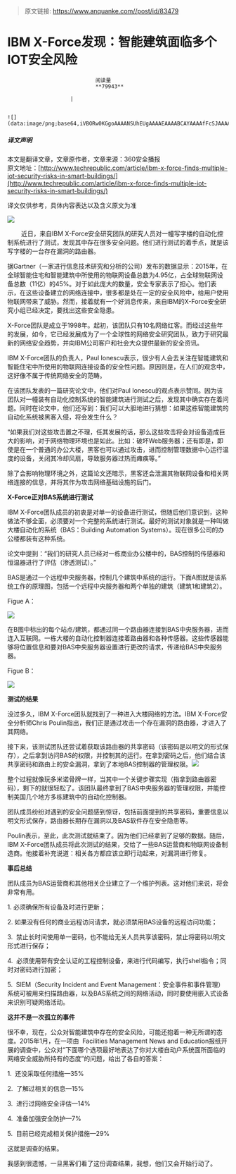 > 原文链接: https://www.anquanke.com//post/id/83479 


# IBM X-Force发现：智能建筑面临多个IOT安全风险


                                阅读量   
                                **79943**
                            
                        |
                        
                                                                                                                                    ![](data:image/png;base64,iVBORw0KGgoAAAANSUhEUgAAAAEAAAABCAYAAAAfFcSJAAAAAXNSR0IArs4c6QAAAARnQU1BAACxjwv8YQUAAAAJcEhZcwAADsQAAA7EAZUrDhsAAAANSURBVBhXYzh8+PB/AAffA0nNPuCLAAAAAElFTkSuQmCC)
                                                                                            



##### 译文声明

本文是翻译文章，文章原作者，文章来源：360安全播报
                                <br>原文地址：[http://www.techrepublic.com/article/ibm-x-force-finds-multiple-iot-security-risks-in-smart-buildings/](http://www.techrepublic.com/article/ibm-x-force-finds-multiple-iot-security-risks-in-smart-buildings/)

译文仅供参考，具体内容表达以及含义原文为准

[![](https://p2.ssl.qhimg.com/t01cbb990704bbb8ae9.jpg)](https://p2.ssl.qhimg.com/t01cbb990704bbb8ae9.jpg)

        近日，来自IBM X-Force安全研究团队的研究人员对一幢写字楼的自动化控制系统进行了测试，发现其中存在很多安全问题。他们进行测试的着手点，就是该写字楼的一台存在漏洞的路由器。

据Gartner（一家进行信息技术研究和分析的公司）发布的数据显示：2015年，在全球智能住宅和智能建筑中所使用的物联网设备总数为4.95亿，占全球物联网设备总数（11亿）的45%。对于如此庞大的数量，安全专家表示了担心。他们表示，在这些设备建立的网络连接中，很多都是处在一定的安全风险中，给用户使用物联网带来了威胁。然而，接着就有一个好消息传来，来自IBM的X-Force安全研究小组已经决定，要找出这些安全隐患。

X-Force团队是成立于1998年。起初，该团队只有10名网络红客。而经过这些年的发展，如今，它已经发展成为了一个全球性的网络安全研究团队，致力于研究最新的网络安全趋势，并向IBM公司客户和社会大众提供最新的安全资讯。

IBM X-Force团队的负责人，Paul Ionescu表示，很少有人会去关注在智能建筑和智能住宅中所使用的物联网连接设备的安全性问题。原因则是，在人们的观念中，这好像不属于传统网络安全的范畴。

在该团队发表的一篇研究论文中，他们对Paul Ionescu的观点表示赞同。因为该团队对一幢装有自动化控制系统的智能建筑进行测试之后，发现其中确实存在着问题。同时在论文中，他们还写到：我们可以大胆地进行猜想：如果这栋智能建筑的自动化系统被黑客入侵，将会发生什么？

“如果我们对这些攻击置之不理，任其发展的话，那么这些攻击将会对设备造成巨大的影响，对于网络物理环境也是如此。比如：破坏Web服务器；还有即是，即使是在一个普通的办公大楼，黑客也可以通过攻击，进而控制管理数据中心运行温度的设备，关闭其冷却风扇，导致服务器过热而瘫痪等。”

除了会影响物理环境之外，这篇论文还暗示，黑客还会泄漏其物联网设备和相关网络连接的信息，并将其作为攻击网络基础设施的后门。

**X-Force正对BAS系统进行测试**

IBM X-Force团队成员的初衷是对单一的设备进行测试，但随后他们意识到，这种做法不够全面，必须要对一个完整的系统进行测试。最好的测试对象就是一种叫做大楼自动化的系统（BAS：Building Automation Systems）。现在很多公司的办公楼都装有这种系统。

论文中提到：“我们的研究人员已经对一栋商业办公楼中的，BAS控制的传感器和恒温器进行了评估（渗透测试）。”

BAS是通过一个远程中央服务器，控制几个建筑中系统的运行。下面A图就是该系统工作的原理图，包括一个远程中央服务器和两个单独的建筑（建筑1和建筑2）。

Figue A：

[![](https://p1.ssl.qhimg.com/t01ecf47d91e6752aee.png)](https://p1.ssl.qhimg.com/t01ecf47d91e6752aee.png)

在B图中标出的每个站点/建筑，都通过同一个路由器连接到BAS中央服务器，进而连入互联网。一栋大楼的自动化控制器连接着路由器和各种传感器。这些传感器能够将位置信息和要对BAS中央服务器设置进行更改的请求，传递给BAS中央服务器。

Figue B：

[![](https://p4.ssl.qhimg.com/t01c545e009fbd3bc0d.png)](https://p4.ssl.qhimg.com/t01c545e009fbd3bc0d.png)

**测试的结果**

没过多久，IBM X-Force团队就找到了一种进入大楼网络的方法。IBM X-Force安全分析师Chris Poulin指出，我们正是通过攻击一个存在漏洞的路由器，才进入了其网络。

接下来，该测试团队还尝试着获取该路由器的共享密码（该密码是以明文的形式保存），之后拿到访问BAS的权限，并控制其的运行。在拿到密码之后，他们结合该共享密码和路由上的安全漏洞，拿到了本地BAS控制器的管理权限。[![](https://p1.ssl.qhimg.com/t014be2b9971ca648a9.png)](https://p1.ssl.qhimg.com/t014be2b9971ca648a9.png)

整个过程就像玩多米诺骨牌一样，当其中一个关键步骤实现（指拿到路由器密码），剩下的就很轻松了。该团队最终拿到了BAS中央服务器的管理权限，并能控制美国几个地方多栋建筑中的自动化控制器。

团队成员纷纷对遇到的安全问题感到惊讶，包括前面提到的共享密码，重要信息以明文形式保存，路由器长期存在漏洞以及BAS软件存在安全隐患等。

Poulin表示，至此，此次测试就结束了。因为他们已经拿到了足够的数据。随后，IBM X-Force团队成员将此次测试的结果，交给了一些BAS运营商和物联网设备制造商。他接着补充说道：相关各方都应该立即行动起来，对漏洞进行修复。

**事后总结**

团队成员为BAS运营商和其他相关企业建立了一个维护列表。这对他们来说，将会非常有用。

1. 必须确保所有设备及时进行更新；

2. 如果没有任何的商业远程访问请求，就必须禁用BAS设备的远程访问功能；

3.  禁止长时间使用单一密码，也不能给无关人员共享该密码，禁止将密码以明文形式进行保存；

4.  必须使用带有安全认证的工程控制设备，来进行代码编写，执行shell指令；同时对密码进行加密；

5.  SIEM（Security Incident and Event Management：安全事件和事件管理）系统可被用来扫描路由器，以及BAS系统之间的网络活动，同时要使用嵌入式设备来识别可疑网络活动。

**这并不是一次孤立的事件**

很不幸，现在，公众对智能建筑中存在的安全风险，可能还抱着一种无所谓的态度。2015年1月，在一项由  Facilities Management News and Education报纸开展的调查中，公众对“下面哪个选项最好地表达了你对大楼自动户系统面所面临的网络安全威胁所持有的态度”的问题，给出了各自的答案：

1.  还没采取任何措施—35%

2.  了解过相关的信息—15%

3.  进行过网络安全评估—14%

4.  准备加强安全防护—7%

5.  目前已经完成相关保护措施—29%

这就是调查的结果。

我感到很遗憾，一旦黑客们看了这份调查结果，我想，他们又会开始行动了。

